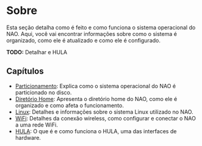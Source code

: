 # Sobre
Esta seção detalha como é feito e como funciona o sistema operacional do NAO. Aqui, você vai encontrar informações sobre como o sistema é organizado, como ele é atualizado e como ele é configurado.

**TODO:** Detalhar e HULA

## Capítulos

- [Particionamento](./particionamento.md): Explica como o sistema operacional do NAO é particionado no disco.  
- [Diretório Home](./home-dir.md): Apresenta o diretório home do NAO, como ele é organizado e como afeta o funcionamento.  
- [Linux](./linux.md): Detalhes e informações sobre o sistema Linux utilizado no NAO.  
- [WiFi](./wifi.md): Detalhes da conexão wireless, como configurar e conectar o NAO a uma rede WiFi.  
- [HULA](./hula): O que é e como funciona o HULA, uma das interfaces de hardware.  